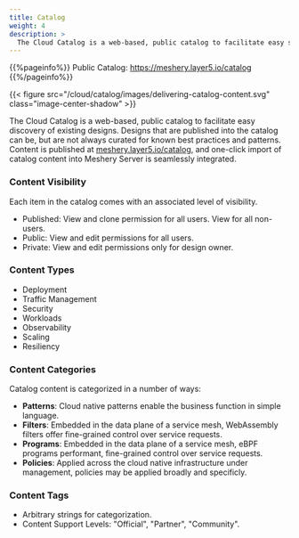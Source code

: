 ```yaml
---
title: Catalog
weight: 4
description: >
  The Cloud Catalog is a web-based, public catalog to facilitate easy sharing and discovery of common cloud native architectures and design patterns.
---
```


{{%pageinfo%}}
Public Catalog: https://meshery.layer5.io/catalog
{{%/pageinfo%}}

{{< figure src="/cloud/catalog/images/delivering-catalog-content.svg"  class="image-center-shadow" >}}

The Cloud Catalog is a web-based, public catalog to facilitate easy discovery of existing designs. Designs that are published into the catalog can be, but are not always curated for known best practices and patterns. Content is published at [meshery.layer5.io/catalog](https://meshery.layer5.io/catalog), and one-click import of catalog content into Meshery Server is seamlessly integrated.

### Content Visibility

Each item in the catalog comes with an associated level of visibility.

- Published: View and clone permission for all users. View for all non-users.
- Public: View and edit permissions for all users.
- Private: View and edit permissions only for design owner.

### Content Types
- Deployment
- Traffic Management
- Security
- Workloads
- Observability
- Scaling
- Resiliency

### Content Categories

Catalog content is categorized in a number of ways:
- **Patterns**: Cloud native patterns enable the business function in simple language.
- **Filters**: Embedded in the data plane of a service mesh, WebAssembly filters offer fine-grained control over service requests.
- **Programs**: Embedded in the data plane of a service mesh, eBPF programs performant, fine-grained control over service requests.
- **Policies**: Applied across the cloud native infrastructure under management, policies may be applied broadly and specificly.
 
<!-- List design metadata and descriptions here -->

### Content Tags

- Arbitrary strings for categorization.
- Content Support Levels: "Official", "Partner", "Community".
